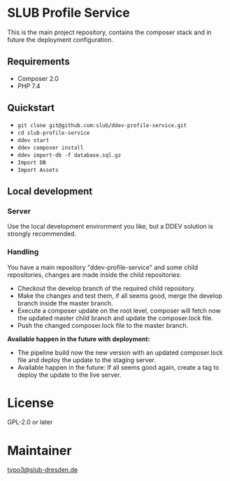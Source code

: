 # SLUB Profile Service

This is the main project repository, contains the composer stack and in future the deployment configuration.

## Requirements
* Composer 2.0
* PHP 7.4

## Quickstart

- `git clone git@github.com:slub/ddev-profile-service.git`
- `cd slub-profile-service`
- `ddev start`
- `ddev composer install`
- `ddev import-db -f database.sql.gz`
- `Import DB`
- `Import Assets`

## Local development

### Server

Use the local development environment you like, but a DDEV solution is strongly recommended.

### Handling

You have a main repository "ddev-profile-service" and some child repositories, changes are made
inside the child repositories:

- Checkout the develop branch of the required child repository.
- Make the changes and test them, if all seems good, merge the develop branch inside the master branch.
- Execute a composer update on the root level, composer will fetch now the updated master child branch and update the composer.lock file.
- Push the changed composer.lock file to the master branch.

**Available happen in the future with deployment:**

- The pipeline build now the new version with an updated composer.lock file and deploy the update to the staging server.
- Available happen in the future: If all seems good again, create a tag to deploy the update to the live server.

# License

GPL-2.0 or later

# Maintainer

typo3@slub-dresden.de

